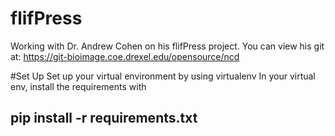 # flifPress
Working with Dr. Andrew Cohen on his flifPress project. You can view his git at: https://git-bioimage.coe.drexel.edu/opensource/ncd

#Set Up
Set up your virtual environment by using virtualenv
In your virtual env, install the requirements with
## pip install -r requirements.txt

